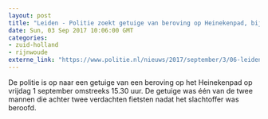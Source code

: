```yaml
---
layout: post
title: "Leiden - Politie zoekt getuige van beroving op Heinekenpad, bij viaduct onder A4"
date: Sun, 03 Sep 2017 10:06:00 GMT
categories: 
- zuid-holland 
- rijnwoude 
externe_link: "https://www.politie.nl/nieuws/2017/september/3/06-leiden-politie-zoekt-getuige-van-beroving-op-heinekenpad-bij-viaduct-onder-a4.html"
---
```


De politie is op naar een getuige van een beroving op het Heinekenpad op vrijdag 1 september omstreeks 15.30 uur. De getuige was één van de twee mannen die achter twee verdachten fietsten nadat het slachtoffer was beroofd.
